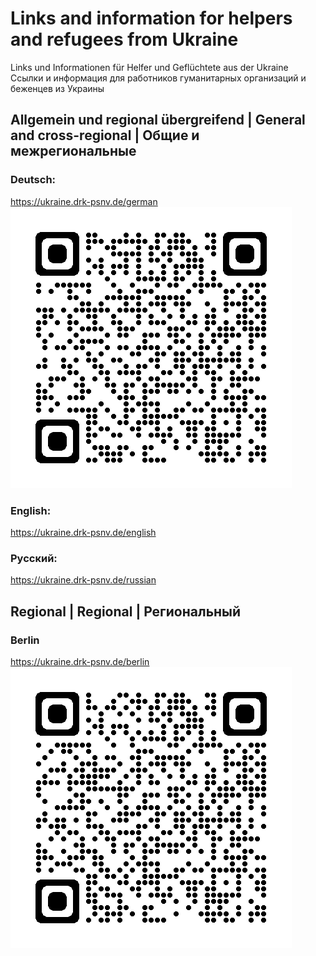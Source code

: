# Links and information for helpers and refugees from Ukraine  

Links und Informationen für Helfer und Geflüchtete aus der Ukraine  
Ссылки и информация для работников гуманитарных организаций и беженцев из Украины

## Allgemein und regional übergreifend | General and cross-regional | Общие и межрегиональные

### Deutsch:

https://ukraine.drk-psnv.de/german  
![](qrcode_ukraine.drk-psnv.de.german.png)  

### English:  
https://ukraine.drk-psnv.de/english  

### Русский:  
https://ukraine.drk-psnv.de/russian

## Regional | Regional | Региональный 

### Berlin

https://ukraine.drk-psnv.de/berlin  
![](qrcode_ukraine.drk-psnv.de.berlin.png)  
